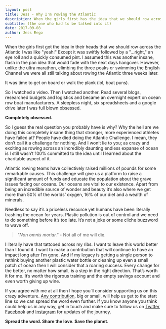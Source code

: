 ```yaml
---
layout: post
title: Jess - Why I'm rowing the Atlantic
description: When the girls first has the idea that we should row across the Atlantic I was like "yeah!" swiftly followed by "...right," an eye roll and a quickly consumed pint.
subtitle: (the one who had to be talked into it)
date: 2017-09-08
author: Jess Rego
---
```

[twitter]: https://twitter.com/StatusRow
[facebook]: https://www.facebook.com/statusrow/
[instagram]: https://www.instagram.com/statusrow/
[support]: http://www.statusrow.com/support/

When the girls first got the idea in their heads that we should row across the Atlantic I was like "yeah!" Except it was swiftly followed by a "...right," an eye roll and a quickly consumed pint. I assumed this was another insane, flash in the pan idea that would fade with the next days hangover. However, unlike the ultra marathon, climbing the three peaks or swimming the English Channel we were all still talking about rowing the Atlantic three weeks later.

It was time to get on board or walk the plank (lol, boat puns).

So I watched a video. Then I watched another. Read several blogs, researched budgets and logistics and became an overnight expert on ocean row boat manufacturers. A sleepless night, six spreadsheets and a google drive later I was full blown obsessed.

__Completely obsessed.__

So I guess the real question you probably have is why? Why the hell are we doing this completely insane thing that stronger, more experienced athletes have failed at? People have died doing the Atlantic Challenge. I mean, they don’t call it a challenge for nothing. And I won’t lie to you; as crazy and exciting as rowing across an incredibly daunting endless expanse of ocean is I still wasn’t 100% committed to the idea until I learned about the charitable aspect of it.

Atlantic rowing teams have collectively raised millions of pounds for some remarkable causes. This challenge will give us a platform to raise a significant amount of funds and educate the population about the grave issues facing our oceans. Our oceans are vital to our existence. Apart from being an incredible source of wonder and beauty it’s also where we get more than 50% of the worlds’ oxygen, 16% of our diet and a wealth of minerals.

Needless to say it’s a priceless resource yet humans have been literally trashing the ocean for years. Plastic pollution is out of control and we need to do something before it’s too late. It’s not a joke or some cliche buzzword to wave off.


> _"Non omnis moriar."_  - Not all of me will die.

I literally have that tattooed across my ribs. I want to leave this world better than I found it. I want to make a contribution that will continue to have an impact long after I’m gone. And if my legacy is getting a single person to rethink buying another plastic water bottle or cleaning up even a small patch of ocean then I will consider that a roaring success. Every change for the better, no matter how small, is a step in the right direction. That’s worth it for me. It’s worth the rigorous training and the empty savings account and even worth giving up wine.

If you agree with me at all then I hope you’ll consider supporting us on this crazy adventure. [Any contribution][support], big or small, will help us get to the start line so we can spread the word even further. If you know anyone you think could help us in any way, get in touch and make sure to follow us on [Twitter][twitter], [Facebook][facebook] and [Instagram][instagram] for updates of the journey.

__Spread the word. Share the love. Save the planet.__
